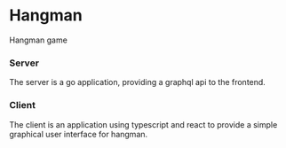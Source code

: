 # Hangman
Hangman game

### Server
The server is a go application, providing a graphql api to the frontend.

### Client
The client is an application using typescript and react to provide a simple graphical user interface for hangman.
